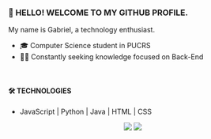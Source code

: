 ### 👋 HELLO! WELCOME TO MY GITHUB PROFILE.

My name is Gabriel, a technology enthusiast.

- 🎓  Computer Science student in PUCRS
- 👩‍💻  Constantly seeking knowledge focused on Back-End


<br>


#### 🛠️ TECHNOLOGIES

- JavaScript | Python | Java | HTML | CSS


<p align="center">
    <a href="https://www.linkedin.com/in/gabrielzfn/"><img src="https://img.shields.io/badge/-LinkedIn-2D2B55?style=flat-square&logo=linkedin&logoColor=white"/></a>
    <a href="https://www.instagram.com/gabrielzfn/"><img src="https://img.shields.io/badge/-Instagram-%23E4405F?style=flat-square&logo=instagram&logoColor=white"/></a>
</p>
